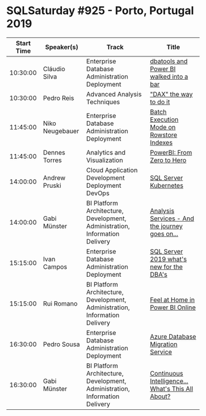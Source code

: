 # SQLSaturday #925 - Porto, Portugal 2019
Start Time|Speaker(s)|Track|Title
---|---|---|---
10:30:00|Cláudio Silva|Enterprise Database Administration  Deployment|[dbatools and Power BI walked into a bar](98264.md)
10:30:00|Pedro Reis|Advanced Analysis Techniques|["DAX" the way to do it](99012.md)
11:45:00|Niko Neugebauer|Enterprise Database Administration  Deployment|[Batch Execution Mode on Rowstore Indexes](98061.md)
11:45:00|Dennes Torres|Analytics and Visualization|[PowerBI: From Zero to Hero](98104.md)
14:00:00|Andrew Pruski|Cloud Application Development  Deployment  DevOps|[SQL Server  Kubernetes](98142.md)
14:00:00|Gabi Münster|BI Platform Architecture, Development, Administration, Information Delivery|[Analysis Services - And the journey goes on...](98762.md)
15:15:00|Ivan Campos|Enterprise Database Administration  Deployment|[SQL Server 2019 what's new for the DBA's](98039.md)
15:15:00|Rui Romano|BI Platform Architecture, Development, Administration, Information Delivery|[Feel at Home in Power BI Online](99852.md)
16:30:00|Pedro Sousa|Enterprise Database Administration  Deployment|[Azure Database Migration Service](98252.md)
16:30:00|Gabi Münster|BI Platform Architecture, Development, Administration, Information Delivery|[Continuous Intelligence... What's This All About?](98763.md)
